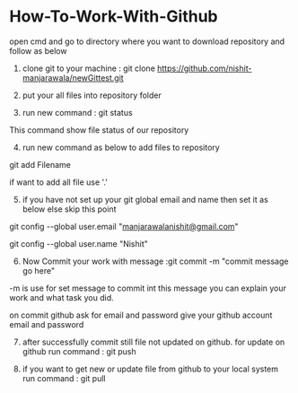 # How-To-Work-With-Github

open cmd and go to directory where you want to download repository and follow as below

1) clone git to your machine : git clone https://github.com/nishit-manjarawala/newGittest.git

2) put your all files into repository folder

3) run new command : git status

This command show file status of our repository

4) run new command as below to add files to repository

git add Filename

if want to add all file use '.'

5) if you have not set up your git global email and name then set it as below else skip this point

git config --global user.email "manjarawalanishit@gmail.com"

git config --global user.name "Nishit"


6) Now Commit your work with message :git commit -m "commit message go here"

-m is use for set message to commit int this message you can explain your work and what task you did.

on commit github ask for email and password give your github account email and password

7) after successfully commit still file not updated on github. for update on github run command : git push

8) if you want to get new or update file from github to your local system run command : git pull
